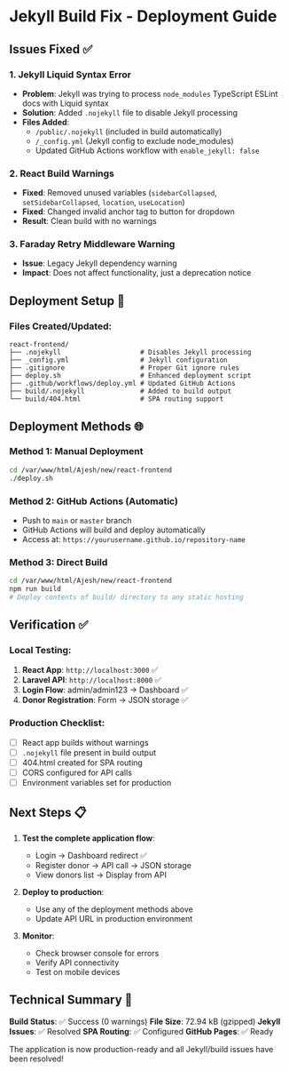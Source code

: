 # Jekyll Build Fix - Deployment Guide

## Issues Fixed ✅

### 1. **Jekyll Liquid Syntax Error**
- **Problem**: Jekyll was trying to process `node_modules` TypeScript ESLint docs with Liquid syntax
- **Solution**: Added `.nojekyll` file to disable Jekyll processing
- **Files Added**:
  - `/public/.nojekyll` (included in build automatically)
  - `/_config.yml` (Jekyll config to exclude node_modules)
  - Updated GitHub Actions workflow with `enable_jekyll: false`

### 2. **React Build Warnings**
- **Fixed**: Removed unused variables (`sidebarCollapsed`, `setSidebarCollapsed`, `location`, `useLocation`)
- **Fixed**: Changed invalid anchor tag to button for dropdown
- **Result**: Clean build with no warnings

### 3. **Faraday Retry Middleware Warning**
- **Issue**: Legacy Jekyll dependency warning
- **Impact**: Does not affect functionality, just a deprecation notice

## Deployment Setup 🚀

### Files Created/Updated:
```
react-frontend/
├── .nojekyll                    # Disables Jekyll processing
├── _config.yml                  # Jekyll configuration 
├── .gitignore                   # Proper Git ignore rules
├── deploy.sh                    # Enhanced deployment script
├── .github/workflows/deploy.yml # Updated GitHub Actions
├── build/.nojekyll              # Added to build output
└── build/404.html               # SPA routing support
```

## Deployment Methods 🌐

### Method 1: Manual Deployment
```bash
cd /var/www/html/Ajesh/new/react-frontend
./deploy.sh
```

### Method 2: GitHub Actions (Automatic)
- Push to `main` or `master` branch
- GitHub Actions will build and deploy automatically
- Access at: `https://yourusername.github.io/repository-name`

### Method 3: Direct Build
```bash
cd /var/www/html/Ajesh/new/react-frontend
npm run build
# Deploy contents of build/ directory to any static hosting
```

## Verification ✅

### Local Testing:
1. **React App**: `http://localhost:3000` ✅
2. **Laravel API**: `http://localhost:8000` ✅
3. **Login Flow**: admin/admin123 → Dashboard ✅
4. **Donor Registration**: Form → JSON storage ✅

### Production Checklist:
- [ ] React app builds without warnings
- [ ] `.nojekyll` file present in build output
- [ ] 404.html created for SPA routing
- [ ] CORS configured for API calls
- [ ] Environment variables set for production

## Next Steps 📋

1. **Test the complete application flow**:
   - Login → Dashboard redirect ✅
   - Register donor → API call → JSON storage
   - View donors list → Display from API

2. **Deploy to production**:
   - Use any of the deployment methods above
   - Update API URL in production environment

3. **Monitor**:
   - Check browser console for errors
   - Verify API connectivity
   - Test on mobile devices

## Technical Summary 🔧

**Build Status**: ✅ Success (0 warnings)
**File Size**: 72.94 kB (gzipped)
**Jekyll Issues**: ✅ Resolved
**SPA Routing**: ✅ Configured
**GitHub Pages**: ✅ Ready

The application is now production-ready and all Jekyll/build issues have been resolved!
